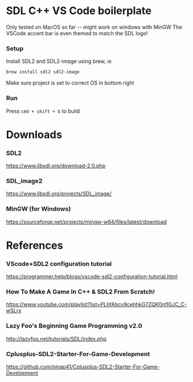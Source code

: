 # SDL C++ VS Code boilerplate

Only tested on MacOS so far -- might work on windows with MinGW
The VSCode accent bar is even themed to match the SDL logo!


### Setup

Install SDL2 and SDL2-image using brew, ie

`brew install sdl2 sdl2-image`

Make sure project is set to correct OS in bottom right

### Run

Press `cmd + shift + b` to build 


# Downloads

### SDL2

<https://www.libsdl.org/download-2.0.php>

### SDL_image2

<https://www.libsdl.org/projects/SDL_image/>

### MinGW (for Windows)

<https://sourceforge.net/projects/mingw-w64/files/latest/download>

# References

### VScode+SDL2 configuration tutorial

<https://programmer.help/blogs/vscode-sdl2-configuration-tutorial.html>

### How To Make A Game In C++ & SDL2 From Scratch!

<https://www.youtube.com/playlist?list=PLhfAbcv9cehhkG7ZQK0nfIGJC_C-wSLrx>

### Lazy Foo's Beginning Game Programming v2.0

<http://lazyfoo.net/tutorials/SDL/index.php>

### Cplusplus-SDL2-Starter-For-Game-Development

<https://github.com/ninap41/Cplusplus-SDL2-Starter-For-Game-Development>

<!-- https://m.blog.naver.com/PostView.nhn?blogId=dlcksgod1&logNo=220889925771&proxyReferer=https:%2F%2Fwww.google.com%2F -->

<!-- https://www.youtube.com/watch?v=59BTXB-kFNs -->

<!-- https://www.youtube.com/watch?v=-UJpgZucQGs -->
<!-- https://www.youtube.com/watch?v=q1_b--k3fQ8 -->

<!-- https://www.youtube.com/watch?v=5KugyHKsXLQ -->

<!-- https://www.youtube.com/watch?v=USjbg5QXk3g -->

<!-- https://www.youtube.com/watch?v=pJ_M_fACtB8 -->

<!-- https://www.youtube.com/watch?v=4-7TtPX5uhg -->

<!-- https://www.youtube.com/watch?v=jviNpRGuCIU -->

<!-- https://www.youtube.com/watch?v=NZHzgXFKfuY -->

<!-- https://www.youtube.com/watch?v=Te_TBymgW4k -->
